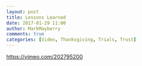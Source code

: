 ```yaml
---
layout: post
title: Lessons Learned
date: 2017-01-29 11:00
author: MarkMayberry
comments: true
categories: [Video, Thanksgiving, Trials, Trust]
---
```

https://vimeo.com/202795200
